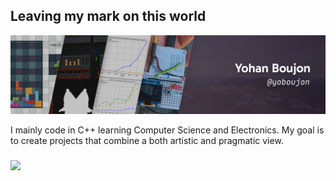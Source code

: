 <h2>Leaving my mark on this world</h2>
<p align="center">
	<img src="img/header.jpg">
</p>
<p>I mainly code in C++ learning Computer Science and Electronics. My goal is to create projects that combine a both artistic and pragmatic view.</p>
<h3></h3>
<!-- Most Used Languages -->
<picture>
  <source
    srcset="https://github-readme-stats.vercel.app/api/top-langs/?username=yoboujon&layout=donut&size_weight=0.5&count_weight=0.5&langs_count=4&exclude_repo=saoulbonmonsieur&theme=dark"
    media="(prefers-color-scheme: dark)"
  />
  <source
    srcset="https://github-readme-stats.vercel.app/api/top-langs/?username=yoboujon&layout=donut&size_weight=0.5&count_weight=0.5&langs_count=4&exclude_repo=saoulbonmonsieur"
    media="(prefers-color-scheme: light), (prefers-color-scheme: no-preference)"
  />
  <img src="https://github-readme-stats.vercel.app/api/top-langs/?username=yoboujon" />
</picture>
